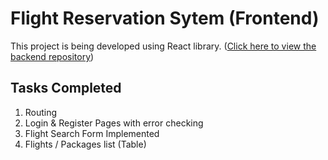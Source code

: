 # Flight Reservation Sytem (Frontend)

This project is being developed using React library.
([Click here to view the backend repository](https://github.com/BitByNIK/flight_reservation_system_backend))

## Tasks Completed

1. Routing
2. Login & Register Pages with error checking
3. Flight Search Form Implemented
4. Flights / Packages list (Table)
